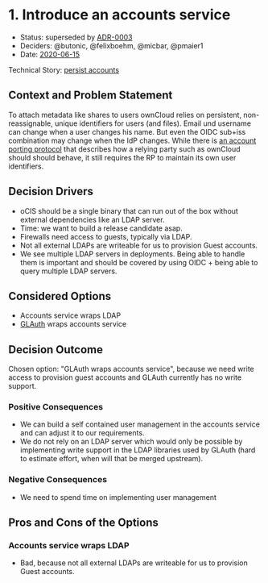 # 1. Introduce an accounts service

* Status: superseded by [ADR-0003](0003-external-user-management.md) <!-- optional -->
* Deciders: @butonic, @felixboehm, @micbar, @pmaier1 <!-- optional -->
* Date: [2020-06-15](https://github.com/owncloud/ocis-accounts/pull/34/commits/2fd05e2b6fe2a47c687bd0c0bc5e1b5c48a585b2) <!-- optional -->

Technical Story: [persist accounts](https://github.com/owncloud/ocis-accounts/pull/34) <!-- optional -->

## Context and Problem Statement

To attach metadata like shares to users ownCloud relies on persistent, non-reassignable, unique identifiers for users (and files). Email und username can change when a user changes his name. But even the OIDC sub+iss combination may change when the IdP changes. While there is [an account porting protocol](https://openid.net/specs/openid-connect-account-porting-1_0.html) that describes how a relying party such as ownCloud should should behave, it still requires the RP to maintain its own user identifiers.

## Decision Drivers <!-- optional -->

* oCIS should be a single binary that can run out of the box without external dependencies like an LDAP server.
* Time: we want to build a release candidate asap.
* Firewalls need access to guests, typically via LDAP.
* Not all external LDAPs are writeable for us to provision Guest accounts.
* We see multiple LDAP servers in deployments. Being able to handle them is important and should be covered by using OIDC + being able to query multiple LDAP servers.

## Considered Options

* Accounts service wraps LDAP
* [GLAuth](https://github.com/glauth/glauth) wraps accounts service

## Decision Outcome

Chosen option: "GLAuth wraps accounts service", because we need write access to provision guest accounts and GLAuth currently has no write support.

### Positive Consequences <!-- optional -->

* We can build a self contained user management in the accounts service and can adjust it to our requirements.
* We do not rely on an LDAP server which would only be possible by implementing write support in the LDAP libraries used by GLAuth (hard to estimate effort, when will that be merged upstream).

### Negative Consequences <!-- optional -->

* We need to spend time on implementing user management

## Pros and Cons of the Options <!-- optional -->

### Accounts service wraps LDAP

* Bad, because not all external LDAPs are writeable for us to provision Guest accounts.
